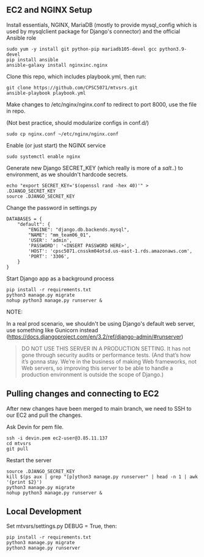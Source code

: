 ## EC2 and NGINX Setup 

Install essentials, NGINX, MariaDB (mostly to provide mysql_config which is used by mysqlclient package for Django's connector) and the official Ansible role

```
sudo yum -y install git python-pip mariadb105-devel gcc python3.9-devel
pip install ansible 
ansible-galaxy install nginxinc.nginx
```

Clone this repo, which includes playbook.yml, then run: 

```
git clone https://github.com/CPSC5071/mtvsrs.git
ansible-playbook playbook.yml
```

Make changes to /etc/nginx/nginx.conf to redirect to port 8000, use the file in repo. 

(Not best practice, should modularize configs in conf.d/)

```
sudo cp nginx.conf ~/etc/nginx/nginx.conf
```

Enable (or just start) the NGINX service 

```
sudo systemctl enable nginx
```

Generate new Django SECRET_KEY (which really is more of a *salt*..) to environment, as we shouldn't hardcode secrets.

```
echo "export SECRET_KEY='$(openssl rand -hex 40)'" > .DJANGO_SECRET_KEY
source .DJANGO_SECRET_KEY
```

Change the password in settings.py

```
DATABASES = {
    "default": {
        "ENGINE": "django.db.backends.mysql",
        "NAME": "mm_team06_01",
        'USER': 'admin',
        'PASSWORD': '<INSERT PASSWORD HERE>',
        'HOST': 'cpsc5071.cnsskm04otsd.us-east-1.rds.amazonaws.com',
        'PORT': '3306',
    }
}
```

Start Django app as a background process

```
pip install -r requirements.txt
python3 manage.py migrate
nohup python3 manage.py runserver &
```

NOTE: 

In a real prod scenario, we shouldn't be using Django's default web server, use something like Gunicorn instead (https://docs.djangoproject.com/en/3.2/ref/django-admin/#runserver)

> DO NOT USE THIS SERVER IN A PRODUCTION SETTING. It has not gone through security audits or performance tests.
> (And that’s how it’s gonna stay. We’re in the business of making Web frameworks, not Web servers, so improving this
> server to be able to handle a production environment is outside the scope of Django.)

## Pulling changes and connecting to EC2 

After new changes have been merged to main branch, we need to SSH to our EC2 and pull the changes.

Ask Devin for pem file.

```
ssh -i devin.pem ec2-user@3.85.11.137
cd mtvsrs 
git pull 
```

Restart the server

```
source .DJANGO_SECRET_KEY
kill $(ps aux | grep "[p]ython3 manage.py runserver" | head -n 1 | awk '{print $2}')
python3 manage.py migrate
nohup python3 manage.py runserver &
```

## Local Development 

Set mtvsrs/settings.py DEBUG = True, then: 

```
pip install -r requirements.txt
python3 manage.py migrate
python3 manage.py runserver
```
